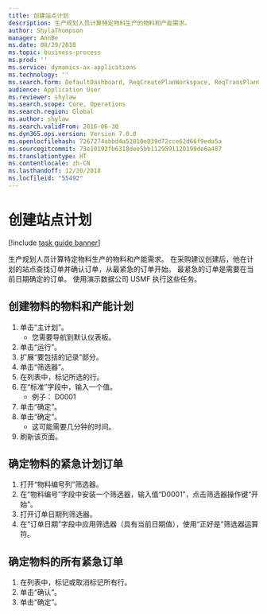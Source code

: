 ```yaml
---
title: 创建站点计划
description: 生产规划人员计算特定物料生产的物料和产能需求。
author: ShylaThompson
manager: AnnBe
ms.date: 08/29/2018
ms.topic: business-process
ms.prod: ''
ms.service: dynamics-ax-applications
ms.technology: ''
ms.search.form: DefaultDashboard, ReqCreatePlanWorkspace, ReqTransPlanCard, ReqTransPOUrgentFormPart, SysQueryForm
audience: Application User
ms.reviewer: shylaw
ms.search.scope: Core, Operations
ms.search.region: Global
ms.author: shylaw
ms.search.validFrom: 2016-06-30
ms.dyn365.ops.version: Version 7.0.0
ms.openlocfilehash: 7267274abbd4a52810e839d72cce62d66f9eda5a
ms.sourcegitcommit: 73e10192fb6318dee5bb1129591120199de6a487
ms.translationtype: HT
ms.contentlocale: zh-CN
ms.lasthandoff: 12/20/2018
ms.locfileid: "55492"
---
```

# <a name="create-a-plan-for-a-site"></a>创建站点计划

[!include [task guide banner](../../includes/task-guide-banner.md)]

生产规划人员计算特定物料生产的物料和产能需求。 在采购建议创建后，他在计划的站点查找订单并确认订单，从最紧急的订单开始。 最紧急的订单是需要在当前日期确定的订单。 使用演示数据公司 USMF 执行这些任务。


## <a name="create-a-materials-and-capacity-plan-for-an-item"></a>创建物料的物料和产能计划
1. 单击“主计划”。
    * 您需要导航到默认仪表板。  
2. 单击“运行”。
3. 扩展“要包括的记录”部分。
4. 单击“筛选器”。
5. 在列表中，标记所选的行。
6. 在“标准”字段中，输入一个值。
    * 例子： D0001  
7. 单击“确定”。
8. 单击“确定”。
    * 这可能需要几分钟的时间。  
9. 刷新该页面。

## <a name="identify-the-urgent-planned-orders-for-the-item"></a>确定物料的紧急计划订单
1. 打开“物料编号列”筛选器。
2. 在“物料编号”字段中安装一个筛选器，输入值“D0001”，点击筛选器操作键“开始”。
3. 打开订单日期列筛选器。
4. 在“订单日期”字段中应用筛选器（具有当前日期值），使用“正好是”筛选器运算符。

## <a name="firm-all-the-urgent-orders-for-the-item"></a>确定物料的所有紧急订单
1. 在列表中，标记或取消标记所有行。
2. 单击“确认”。
3. 单击“确定”。

